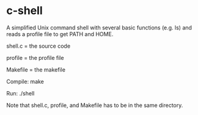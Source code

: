 # c-shell
A simplified Unix command shell with several basic functions (e.g. ls) and reads a profile file to get PATH and HOME.

shell.c = the source code

profile = the profile file

Makefile = the makefile

Compile: make

Run: ./shell

Note that shell.c, profile, and Makefile has to be in the same directory.
